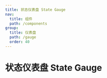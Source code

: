 ```yaml
---
title: 状态仪表盘 State Gauge
nav:
  title: 组件
  path: /components
group:
  title: 仪表盘
  path: /gauge
  order: 40
---
```


# 状态仪表盘 State Gauge

<code src="./.demos/state.tsx"></code>
